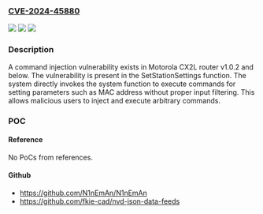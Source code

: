 ### [CVE-2024-45880](https://cve.mitre.org/cgi-bin/cvename.cgi?name=CVE-2024-45880)
![](https://img.shields.io/static/v1?label=Product&message=n%2Fa&color=blue)
![](https://img.shields.io/static/v1?label=Version&message=n%2Fa&color=blue)
![](https://img.shields.io/static/v1?label=Vulnerability&message=n%2Fa&color=brighgreen)

### Description

A command injection vulnerability exists in Motorola CX2L router v1.0.2 and below. The vulnerability is present in the SetStationSettings function. The system directly invokes the system function to execute commands for setting parameters such as MAC address without proper input filtering. This allows malicious users to inject and execute arbitrary commands.

### POC

#### Reference
No PoCs from references.

#### Github
- https://github.com/N1nEmAn/N1nEmAn
- https://github.com/fkie-cad/nvd-json-data-feeds

